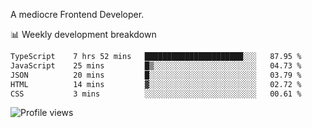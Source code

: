 A mediocre Frontend Developer.

📊 Weekly development breakdown
<!--START_SECTION:waka-->

```txt
TypeScript    7 hrs 52 mins   ██████████████████████░░░   87.95 %
JavaScript    25 mins         █▒░░░░░░░░░░░░░░░░░░░░░░░   04.73 %
JSON          20 mins         █░░░░░░░░░░░░░░░░░░░░░░░░   03.79 %
HTML          14 mins         ▓░░░░░░░░░░░░░░░░░░░░░░░░   02.72 %
CSS           3 mins          ░░░░░░░░░░░░░░░░░░░░░░░░░   00.61 %
```

<!--END_SECTION:waka-->

<img src="https://gpvc.arturio.dev/iqbalfasri" alt="Profile views"/>

